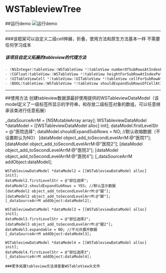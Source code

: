 # WSTableviewTree
##运行demo
![运行demo](https://github.com/wuyuedefeng/WSTableviewTree/blob/master/WSTableviewTree/demo1.png)

***

###该框架可以自定义二级cell伸展，折叠，使用方法和原生方法基本一样  不需要任何学习成本
##### 该项目自定义拓展的tableview的代理方法
```objective-c
- (NSInteger)tableView:(WSTableView *)tableView numberOfSubRowsAtIndexPath:(NSIndexPath *)indexPath；
- (CGFloat)tableView:(WSTableView *)tableView heightForSubRowAtIndexPath:(NSIndexPath *)indexPath;
- (UITableViewCell *)tableView:(UITableView *)tableView cellForSubRowAtIndexPath:(NSIndexPath *)indexPath
- (BOOL)tableView:(WSTableView *)tableView shouldExpandSubRowsOfCellAtIndexPath:(NSIndexPath *)indexPath
```

****

##使用方法
创建tableview数据源最好使用提供的WSTableviewDataModel（该model定义了一级标签所显示的字符串，和存放二级标签对象的数组，可以任意继承该类进行任意拓展）

_dataSourceArrM = [NSMutableArray array];
WSTableviewDataModel *dataModel = [[WSTableviewDataModel alloc] init];
    dataModel.firstLevelStr = @"医院选择";
    dataModel.shouldExpandSubRows = NO; //默认收缩数据（不设置默认为NO）
    [dataModel object_add_toSecondLevelArrM:@"医院1"];
    [dataModel object_add_toSecondLevelArrM:@"医院2"];
    [dataModel object_add_toSecondLevelArrM:@"医院3"];
    [dataModel object_add_toSecondLevelArrM:@"医院4"];
    [_dataSourceArrM addObject:dataModel];
    
    WSTableviewDataModel *dataModel2 = [[WSTableviewDataModel alloc] init];
    dataModel2.firstLevelStr = @"部位选择";
    dataModel2.shouldExpandSubRows = YES; //默认显示数据
    [dataModel2 object_add_toSecondLevelArrM:@"腿"];
    [dataModel2 object_add_toSecondLevelArrM:@"脚"];
    [_dataSourceArrM addObject:dataModel2];
    
    WSTableviewDataModel *dataModel3 = [[WSTableviewDataModel alloc] init];
    dataModel3.firstLevelStr = @"部位选择2";
    [dataModel3 object_add_toSecondLevelArrM:@"腿2"];
    dataModel3.expandable = NO; //不允许展开数据
    [_dataSourceArrM addObject:dataModel3];
    
    WSTableviewDataModel *dataModel4 = [[WSTableviewDataModel alloc] init];
    dataModel4.firstLevelStr = @"部位选择3";
    [_dataSourceArrM addObject:dataModel4];
    
    ###更多拓展tableview方法请查看WSTableView头文件
    
    


